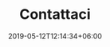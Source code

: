 ---
title: "Contattaci"
date: 2019-05-12T12:14:34+06:00
description: "This is meta description."
---